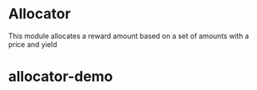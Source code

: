 # Allocator

This module allocates a reward amount based on a set of amounts with a price and yield


# allocator-demo

